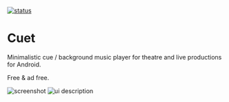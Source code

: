 [![status](https://travis-ci.org/premek/cuet.svg)](https://travis-ci.org/premek/cuet)


# Cuet
Minimalistic cue / background music player for theatre and live productions for Android.

Free & ad free.

![screenshot]()
![ui description]()


